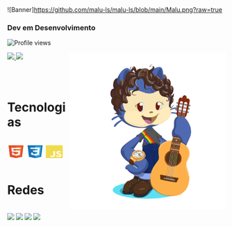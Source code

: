 <div style="margin-top:50px"></div>

![Banner]https://github.com/malu-ls/malu-ls/blob/main/Malu.png?raw=true

<h3>Dev em Desenvolvimento</h3>
<p align="left"> <img src="https://komarev.com/ghpvc/?username=malu-ls" alt="Profile views" /> </p>

<div>
  <a href="https://github.com/malu-ls">
  <img height="160em" src="https://github-readme-stats.vercel.app/api?username=malu-ls&show_icons=true&theme=dracula&include_all_commits=true&count_private=true"/>
  <img height="160em" src="https://github-readme-stats.vercel.app/api/top-langs/?username=malu-ls&layout=compact&langs_count=7&theme=dracula"/>
  <img align="right" alt="Octocat-pic" height="360" src="./octocat-1668187086001.png">
  </a>
</div>
<br>  <br>  <br>

<h1>Tecnologias</h1>

<div style="display: inline_block"><br>
  <img align="center" alt="HTML" height="30" width="40" src="https://raw.githubusercontent.com/devicons/devicon/master/icons/html5/html5-original.svg">
  <img align="center" alt="CSS" height="30" width="40" src="https://raw.githubusercontent.com/devicons/devicon/master/icons/css3/css3-original.svg">
  <img align="center" alt="Js" height="30" width="40" src="https://raw.githubusercontent.com/devicons/devicon/master/icons/javascript/javascript-plain.svg">
</div>
  <br>
<h1>Redes</h1>
  <br>
<div> 
  <a href="https://instagram.com/malu_lsilva" target="_blank"><img src="https://img.shields.io/badge/-Instagram-%23E4405F?style=for-the-badge&logo=instagram&logoColor=white" target="_blank"></a>
 	<a href="https://www.twitch.tv/malu_ls" target="_blank"><img src="https://img.shields.io/badge/Twitch-9146FF?style=for-the-badge&logo=twitch&logoColor=white" target="_blank"></a>
  <a href = "mailto:marialuizalopessilva.10@gmail.com"><img src="https://img.shields.io/badge/-Gmail-%23333?style=for-the-badge&logo=gmail&logoColor=white" target="_blank"></a>
  <a href="https://www.linkedin.com/in/malu-lopes-sil/" target="_blank"><img src="https://img.shields.io/badge/-LinkedIn-%230077B5?style=for-the-badge&logo=linkedin&logoColor=white" target="_blank"></a> 
</div>
